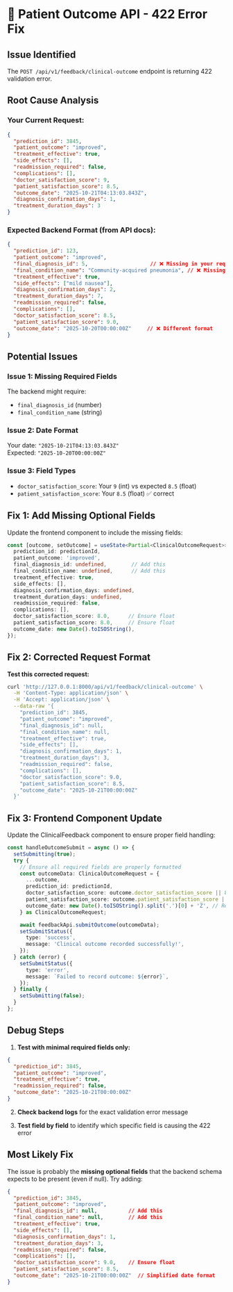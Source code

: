 # 🚨 Patient Outcome API - 422 Error Fix

## Issue Identified
The `POST /api/v1/feedback/clinical-outcome` endpoint is returning 422 validation error.

## Root Cause Analysis

### Your Current Request:
```json
{
  "prediction_id": 3845,
  "patient_outcome": "improved",
  "treatment_effective": true,
  "side_effects": [],
  "readmission_required": false,
  "complications": [],
  "doctor_satisfaction_score": 9,
  "patient_satisfaction_score": 8.5,
  "outcome_date": "2025-10-21T04:13:03.843Z",
  "diagnosis_confirmation_days": 1,
  "treatment_duration_days": 3
}
```

### Expected Backend Format (from API docs):
```json
{
  "prediction_id": 123,
  "patient_outcome": "improved",
  "final_diagnosis_id": 5,                    // ❌ Missing in your request
  "final_condition_name": "Community-acquired pneumonia", // ❌ Missing in your request
  "treatment_effective": true,
  "side_effects": ["mild nausea"],
  "diagnosis_confirmation_days": 2,
  "treatment_duration_days": 7,
  "readmission_required": false,
  "complications": [],
  "doctor_satisfaction_score": 8.5,
  "patient_satisfaction_score": 9.0,
  "outcome_date": "2025-10-20T00:00:00Z"     // ❌ Different format
}
```

## Potential Issues

### Issue 1: Missing Required Fields
The backend might require:
- `final_diagnosis_id` (number)
- `final_condition_name` (string)

### Issue 2: Date Format
Your date: `"2025-10-21T04:13:03.843Z"`  
Expected: `"2025-10-20T00:00:00Z"`

### Issue 3: Field Types
- `doctor_satisfaction_score`: Your `9` (int) vs expected `8.5` (float)
- `patient_satisfaction_score`: Your `8.5` (float) ✅ correct

## Fix 1: Add Missing Optional Fields

Update the frontend component to include the missing fields:

```typescript
const [outcome, setOutcome] = useState<Partial<ClinicalOutcomeRequest>>({
  prediction_id: predictionId,
  patient_outcome: 'improved',
  final_diagnosis_id: undefined,        // Add this
  final_condition_name: undefined,      // Add this
  treatment_effective: true,
  side_effects: [],
  diagnosis_confirmation_days: undefined,
  treatment_duration_days: undefined,
  readmission_required: false,
  complications: [],
  doctor_satisfaction_score: 8.0,      // Ensure float
  patient_satisfaction_score: 8.0,     // Ensure float
  outcome_date: new Date().toISOString(),
});
```

## Fix 2: Corrected Request Format

**Test this corrected request:**

```bash
curl 'http://127.0.0.1:8000/api/v1/feedback/clinical-outcome' \
  -H 'Content-Type: application/json' \
  -H 'Accept: application/json' \
  --data-raw '{
    "prediction_id": 3845,
    "patient_outcome": "improved",
    "final_diagnosis_id": null,
    "final_condition_name": null,
    "treatment_effective": true,
    "side_effects": [],
    "diagnosis_confirmation_days": 1,
    "treatment_duration_days": 3,
    "readmission_required": false,
    "complications": [],
    "doctor_satisfaction_score": 9.0,
    "patient_satisfaction_score": 8.5,
    "outcome_date": "2025-10-21T00:00:00Z"
  }'
```

## Fix 3: Frontend Component Update

Update the ClinicalFeedback component to ensure proper field handling:

```typescript
const handleOutcomeSubmit = async () => {
  setSubmitting(true);
  try {
    // Ensure all required fields are properly formatted
    const outcomeData: ClinicalOutcomeRequest = {
      ...outcome,
      prediction_id: predictionId,
      doctor_satisfaction_score: outcome.doctor_satisfaction_score || 8.0,
      patient_satisfaction_score: outcome.patient_satisfaction_score || 8.0,
      outcome_date: new Date().toISOString().split('.')[0] + 'Z', // Remove milliseconds
    } as ClinicalOutcomeRequest;

    await feedbackApi.submitOutcome(outcomeData);
    setSubmitStatus({
      type: 'success',
      message: 'Clinical outcome recorded successfully!',
    });
  } catch (error) {
    setSubmitStatus({
      type: 'error',
      message: `Failed to record outcome: ${error}`,
    });
  } finally {
    setSubmitting(false);
  }
};
```

## Debug Steps

1. **Test with minimal required fields only:**
```json
{
  "prediction_id": 3845,
  "patient_outcome": "improved",
  "treatment_effective": true,
  "readmission_required": false,
  "outcome_date": "2025-10-21T00:00:00Z"
}
```

2. **Check backend logs** for the exact validation error message

3. **Test field by field** to identify which specific field is causing the 422 error

## Most Likely Fix

The issue is probably the **missing optional fields** that the backend schema expects to be present (even if null). Try adding:

```json
{
  "prediction_id": 3845,
  "patient_outcome": "improved",
  "final_diagnosis_id": null,          // Add this
  "final_condition_name": null,        // Add this
  "treatment_effective": true,
  "side_effects": [],
  "diagnosis_confirmation_days": 1,
  "treatment_duration_days": 3,
  "readmission_required": false,
  "complications": [],
  "doctor_satisfaction_score": 9.0,    // Ensure float
  "patient_satisfaction_score": 8.5,
  "outcome_date": "2025-10-21T00:00:00Z"  // Simplified date format
}
```